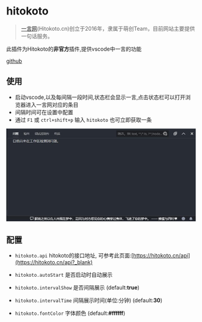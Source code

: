 # hitokoto

> [一言网](https://hitokoto.cn?_blank)(Hitokoto.cn)创立于2016年，隶属于萌创Team，目前网站主要提供一句话服务。

此插件为Hitokoto的**非官方**插件,提供vscode中一言的功能

[github](https://github.com/minisola/vscode-hitokoto)


## 使用

* 启动vscode,以及每间隔一段时间,状态栏会显示一言,点击状态栏可以打开浏览器进入一言网对应的条目
* 间隔时间可在设置中配置
* 通过 `F1` 或 `ctrl+shift+p` 输入 `hitokoto` 也可立即获取一条

![sample](doc/sample.jpg)


## 配置

* `hitokoto.api`
    hitokoto的接口地址, 可参考此页面:[https://hitokoto.cn/api](https://hitokoto.cn/api?_blank)

* `hitokoto.autoStart`
    是否启动时自动展示

* `hitokoto.intervalShow`
    是否间隔展示 (default:**true**)

* `hitokoto.intervalTime`
    间隔展示时间(单位:分钟) (default:**30**)

* `hitokoto.fontColor`
    字体颜色 (default:**#ffffff**)
